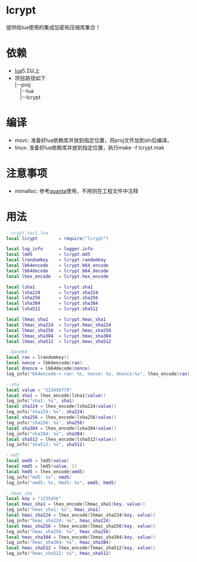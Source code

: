 # lcrypt
提供给lua使用的集成加密和压缩库集合！

# 依赖
- [lua](https://github.com/xiyoo0812/lua.git)5.2以上
- 项目路径如下<br>
  |--proj <br>
  &emsp;|--lua <br>
  &emsp;|--lcrypt

# 编译
- msvc: 准备好lua依赖库并放到指定位置，将proj文件加到sln后编译。
- linux: 准备好lua依赖库并放到指定位置，执行make -f lcrypt.mak

# 注意事项
- mimalloc: 参考[quanta](https://github.com/xiyoo0812/quanta.git)使用，不用则在工程文件中注释

# 用法
```lua
--crypt_test.lua
local lcrypt        = require("lcrypt")

local log_info      = logger.info
local lmd5          = lcrypt.md5
local lrandomkey    = lcrypt.randomkey
local lb64encode    = lcrypt.b64_encode
local lb64decode    = lcrypt.b64_decode
local lhex_encode   = lcrypt.hex_encode

local lsha1         = lcrypt.sha1
local lsha224       = lcrypt.sha224
local lsha256       = lcrypt.sha256
local lsha384       = lcrypt.sha384
local lsha512       = lcrypt.sha512

local lhmac_sha1    = lcrypt.hmac_sha1
local lhmac_sha224  = lcrypt.hmac_sha224
local lhmac_sha256  = lcrypt.hmac_sha256
local lhmac_sha384  = lcrypt.hmac_sha384
local lhmac_sha512  = lcrypt.hmac_sha512

--base64
local ran = lrandomkey()
local nonce = lb64encode(ran)
local dnonce = lb64decode(nonce)
log_info("b64encode-> ran: %s, nonce: %s, dnonce:%s", lhex_encode(ran), lhex_encode(nonce), lhex_encode(dnonce))

--sha
local value = "123456779"
local sha1 = lhex_encode(lsha1(value))
log_info("sha1: %s", sha1)
local sha224 = lhex_encode(lsha224(value))
log_info("sha224: %s", sha224)
local sha256 = lhex_encode(lsha256(value))
log_info("sha256: %s", sha256)
local sha384 = lhex_encode(lsha384(value))
log_info("sha384: %s", sha384)
local sha512 = lhex_encode(lsha512(value))
log_info("sha512: %s", sha512)

--md5
local omd5 = lmd5(value)
local nmd5 = lmd5(value, 1)
local hmd5 = lhex_encode(omd5)
log_info("md5: %s", nmd5)
log_info("omd5: %s, hmd5: %s", omd5, hmd5)

--hmac_sha
local key = "1235456"
local hmac_sha1 = lhex_encode(lhmac_sha1(key, value))
log_info("hmac_sha1: %s", hmac_sha1)
local hmac_sha224 = lhex_encode(lhmac_sha224(key, value))
log_info("hmac_sha224: %s", hmac_sha224)
local hmac_sha256 = lhex_encode(lhmac_sha256(key, value))
log_info("hmac_sha256: %s", hmac_sha256)
local hmac_sha384 = lhex_encode(lhmac_sha384(key, value))
log_info("hmac_sha384: %s", hmac_sha384)
local hmac_sha512 = lhex_encode(lhmac_sha512(key, value))
log_info("hmac_sha512: %s", hmac_sha512)

```
